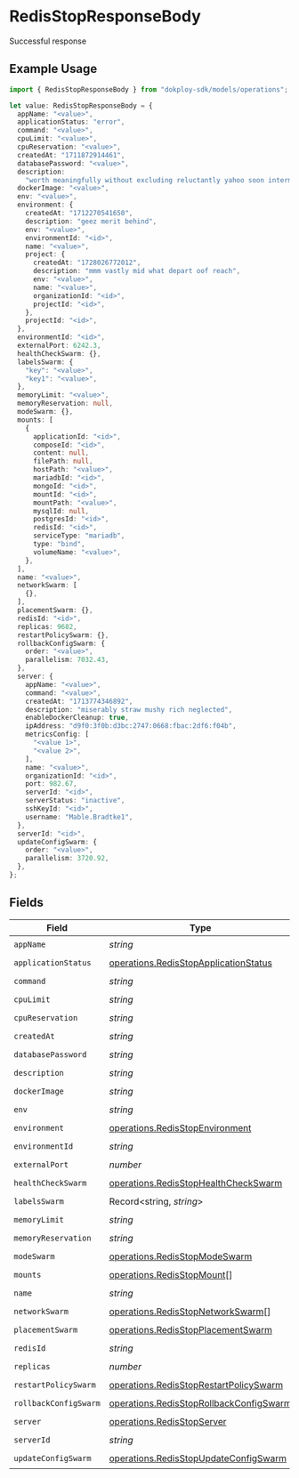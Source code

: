 # RedisStopResponseBody

Successful response

## Example Usage

```typescript
import { RedisStopResponseBody } from "dokploy-sdk/models/operations";

let value: RedisStopResponseBody = {
  appName: "<value>",
  applicationStatus: "error",
  command: "<value>",
  cpuLimit: "<value>",
  cpuReservation: "<value>",
  createdAt: "1711872914461",
  databasePassword: "<value>",
  description:
    "worth meaningfully without excluding reluctantly yahoo soon intermarry forenenst vastly",
  dockerImage: "<value>",
  env: "<value>",
  environment: {
    createdAt: "1712270541650",
    description: "geez merit behind",
    env: "<value>",
    environmentId: "<id>",
    name: "<value>",
    project: {
      createdAt: "1728026772012",
      description: "mmm vastly mid what depart oof reach",
      env: "<value>",
      name: "<value>",
      organizationId: "<id>",
      projectId: "<id>",
    },
    projectId: "<id>",
  },
  environmentId: "<id>",
  externalPort: 6242.3,
  healthCheckSwarm: {},
  labelsSwarm: {
    "key": "<value>",
    "key1": "<value>",
  },
  memoryLimit: "<value>",
  memoryReservation: null,
  modeSwarm: {},
  mounts: [
    {
      applicationId: "<id>",
      composeId: "<id>",
      content: null,
      filePath: null,
      hostPath: "<value>",
      mariadbId: "<id>",
      mongoId: "<id>",
      mountId: "<id>",
      mountPath: "<value>",
      mysqlId: null,
      postgresId: "<id>",
      redisId: "<id>",
      serviceType: "mariadb",
      type: "bind",
      volumeName: "<value>",
    },
  ],
  name: "<value>",
  networkSwarm: [
    {},
  ],
  placementSwarm: {},
  redisId: "<id>",
  replicas: 9682,
  restartPolicySwarm: {},
  rollbackConfigSwarm: {
    order: "<value>",
    parallelism: 7032.43,
  },
  server: {
    appName: "<value>",
    command: "<value>",
    createdAt: "1713774346892",
    description: "miserably straw mushy rich neglected",
    enableDockerCleanup: true,
    ipAddress: "d9f0:3f0b:d3bc:2747:0668:fbac:2df6:f04b",
    metricsConfig: [
      "<value 1>",
      "<value 2>",
    ],
    name: "<value>",
    organizationId: "<id>",
    port: 982.67,
    serverId: "<id>",
    serverStatus: "inactive",
    sshKeyId: "<id>",
    username: "Mable.Bradtke1",
  },
  serverId: "<id>",
  updateConfigSwarm: {
    order: "<value>",
    parallelism: 3720.92,
  },
};
```

## Fields

| Field                                                                                              | Type                                                                                               | Required                                                                                           | Description                                                                                        |
| -------------------------------------------------------------------------------------------------- | -------------------------------------------------------------------------------------------------- | -------------------------------------------------------------------------------------------------- | -------------------------------------------------------------------------------------------------- |
| `appName`                                                                                          | *string*                                                                                           | :heavy_check_mark:                                                                                 | N/A                                                                                                |
| `applicationStatus`                                                                                | [operations.RedisStopApplicationStatus](../../models/operations/redisstopapplicationstatus.md)     | :heavy_check_mark:                                                                                 | N/A                                                                                                |
| `command`                                                                                          | *string*                                                                                           | :heavy_check_mark:                                                                                 | N/A                                                                                                |
| `cpuLimit`                                                                                         | *string*                                                                                           | :heavy_check_mark:                                                                                 | N/A                                                                                                |
| `cpuReservation`                                                                                   | *string*                                                                                           | :heavy_check_mark:                                                                                 | N/A                                                                                                |
| `createdAt`                                                                                        | *string*                                                                                           | :heavy_check_mark:                                                                                 | N/A                                                                                                |
| `databasePassword`                                                                                 | *string*                                                                                           | :heavy_check_mark:                                                                                 | N/A                                                                                                |
| `description`                                                                                      | *string*                                                                                           | :heavy_check_mark:                                                                                 | N/A                                                                                                |
| `dockerImage`                                                                                      | *string*                                                                                           | :heavy_check_mark:                                                                                 | N/A                                                                                                |
| `env`                                                                                              | *string*                                                                                           | :heavy_check_mark:                                                                                 | N/A                                                                                                |
| `environment`                                                                                      | [operations.RedisStopEnvironment](../../models/operations/redisstopenvironment.md)                 | :heavy_check_mark:                                                                                 | N/A                                                                                                |
| `environmentId`                                                                                    | *string*                                                                                           | :heavy_check_mark:                                                                                 | N/A                                                                                                |
| `externalPort`                                                                                     | *number*                                                                                           | :heavy_check_mark:                                                                                 | N/A                                                                                                |
| `healthCheckSwarm`                                                                                 | [operations.RedisStopHealthCheckSwarm](../../models/operations/redisstophealthcheckswarm.md)       | :heavy_check_mark:                                                                                 | N/A                                                                                                |
| `labelsSwarm`                                                                                      | Record<string, *string*>                                                                           | :heavy_check_mark:                                                                                 | N/A                                                                                                |
| `memoryLimit`                                                                                      | *string*                                                                                           | :heavy_check_mark:                                                                                 | N/A                                                                                                |
| `memoryReservation`                                                                                | *string*                                                                                           | :heavy_check_mark:                                                                                 | N/A                                                                                                |
| `modeSwarm`                                                                                        | [operations.RedisStopModeSwarm](../../models/operations/redisstopmodeswarm.md)                     | :heavy_check_mark:                                                                                 | N/A                                                                                                |
| `mounts`                                                                                           | [operations.RedisStopMount](../../models/operations/redisstopmount.md)[]                           | :heavy_check_mark:                                                                                 | N/A                                                                                                |
| `name`                                                                                             | *string*                                                                                           | :heavy_check_mark:                                                                                 | N/A                                                                                                |
| `networkSwarm`                                                                                     | [operations.RedisStopNetworkSwarm](../../models/operations/redisstopnetworkswarm.md)[]             | :heavy_check_mark:                                                                                 | N/A                                                                                                |
| `placementSwarm`                                                                                   | [operations.RedisStopPlacementSwarm](../../models/operations/redisstopplacementswarm.md)           | :heavy_check_mark:                                                                                 | N/A                                                                                                |
| `redisId`                                                                                          | *string*                                                                                           | :heavy_check_mark:                                                                                 | N/A                                                                                                |
| `replicas`                                                                                         | *number*                                                                                           | :heavy_check_mark:                                                                                 | N/A                                                                                                |
| `restartPolicySwarm`                                                                               | [operations.RedisStopRestartPolicySwarm](../../models/operations/redisstoprestartpolicyswarm.md)   | :heavy_check_mark:                                                                                 | N/A                                                                                                |
| `rollbackConfigSwarm`                                                                              | [operations.RedisStopRollbackConfigSwarm](../../models/operations/redisstoprollbackconfigswarm.md) | :heavy_check_mark:                                                                                 | N/A                                                                                                |
| `server`                                                                                           | [operations.RedisStopServer](../../models/operations/redisstopserver.md)                           | :heavy_check_mark:                                                                                 | N/A                                                                                                |
| `serverId`                                                                                         | *string*                                                                                           | :heavy_check_mark:                                                                                 | N/A                                                                                                |
| `updateConfigSwarm`                                                                                | [operations.RedisStopUpdateConfigSwarm](../../models/operations/redisstopupdateconfigswarm.md)     | :heavy_check_mark:                                                                                 | N/A                                                                                                |